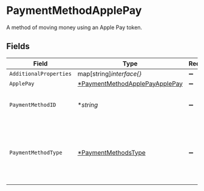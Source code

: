 # PaymentMethodApplePay

A method of moving money using an Apple Pay token.


## Fields

| Field                                                                                  | Type                                                                                   | Required                                                                               | Description                                                                            | Example                                                                                |
| -------------------------------------------------------------------------------------- | -------------------------------------------------------------------------------------- | -------------------------------------------------------------------------------------- | -------------------------------------------------------------------------------------- | -------------------------------------------------------------------------------------- |
| `AdditionalProperties`                                                                 | map[string]*interface{}*                                                               | :heavy_minus_sign:                                                                     | N/A                                                                                    |                                                                                        |
| `ApplePay`                                                                             | [*PaymentMethodApplePayApplePay](../../models/shared/paymentmethodapplepayapplepay.md) | :heavy_minus_sign:                                                                     | N/A                                                                                    |                                                                                        |
| `PaymentMethodID`                                                                      | **string*                                                                              | :heavy_minus_sign:                                                                     | UUID v4                                                                                | ec7e1848-dc80-4ab0-8827-dd7fc0737b43                                                   |
| `PaymentMethodType`                                                                    | [*PaymentMethodsType](../../models/shared/paymentmethodstype.md)                       | :heavy_minus_sign:                                                                     | The payment method type that represents a payment rail and directionality              |                                                                                        |